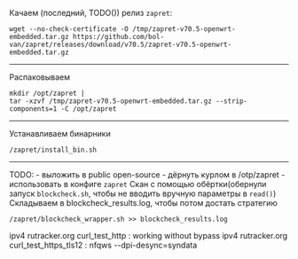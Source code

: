 Качаем (последний, TODO()) релиз `zapret`:
```shell
wget --no-check-certificate -O /tmp/zapret-v70.5-openwrt-embedded.tar.gz https://github.com/bol-van/zapret/releases/download/v70.5/zapret-v70.5-openwrt-embedded.tar.gz
```
---
Распаковываем
```shell
mkdir /opt/zapret |
tar -xzvf /tmp/zapret-v70.5-openwrt-embedded.tar.gz --strip-components=1 -C /opt/zapret
```
---
Устанавливаем бинарники
```shell
/zapret/install_bin.sh
```
---
TODO:
    - выложить в public open-source
    - дёрнуть курлом в /otp/zapret
    - использовать в конфиге `zapret`
Скан с помощью обёртки(обернули запуск `blockcheck.sh`, чтобы не вводить вручную параметры в `read()`)
Складываем в blockcheck_results.log, чтобы потом достать стратегию
```shell
/zapret/blockcheck_wrapper.sh >> blockcheck_results.log
```

ipv4 rutracker.org curl_test_http : working without bypass
ipv4 rutracker.org curl_test_https_tls12 : nfqws --dpi-desync=syndata